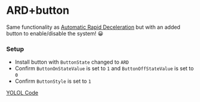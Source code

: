 # ARD+button

Same functionality as [Automatic Rapid Deceleration](https://github.com/RustyDawwwgg/Starbase/tree/main/Automatic%20Rapid%20Deceleration) but with an added button to enable/disable the system! :grinning:
### Setup
- Install button with `ButtonState` changed to `ARD`
- Confirm `ButtonOnStateValue` is set to `1` and `ButtonOffStateValue` is set to `0`
- Confirm `ButtonStyle` is set to `1`

[YOLOL Code](https://github.com/RustyDawwwgg/Starbase/blob/main/Automatic%20Rapid%20Deceleration/ARD%2BButton/ARD%2BBButton.yolol)
